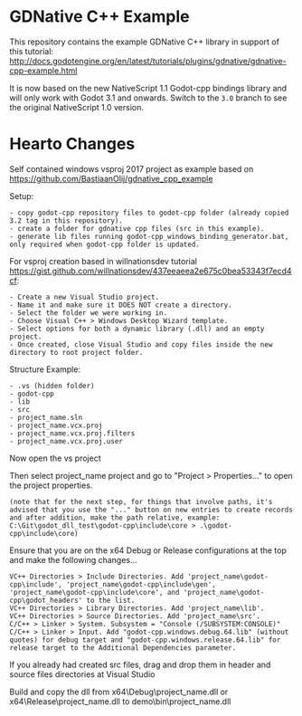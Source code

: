 GDNative C++ Example
====================

This repository contains the example GDNative C++ library in support of this tutorial:
http://docs.godotengine.org/en/latest/tutorials/plugins/gdnative/gdnative-cpp-example.html

It is now based on the new NativeScript 1.1 Godot-cpp bindings library and will only work with Godot 3.1 and onwards.
Switch to the `3.0` branch to see the original NativeScript 1.0 version.

Hearto Changes
====================

Self contained windows vsproj 2017 project as example based on https://github.com/BastiaanOlij/gdnative_cpp_example

Setup:

	- copy godot-cpp repository files to godot-cpp folder (already copied 3.2 tag in this repository).
	- create a folder for gdnative cpp files (src in this example).
	- generate lib files running godot-cpp_windows_binding_generator.bat, only required when godot-cpp folder is updated.

For vsproj creation based in willnationsdev tutorial https://gist.github.com/willnationsdev/437eeaeea2e675c0bea53343f7ecd4cf:

	- Create a new Visual Studio project.
	- Name it and make sure it DOES NOT create a directory.
	- Select the folder we were working in.
	- Choose Visual C++ > Windows Desktop Wizard template.
	- Select options for both a dynamic library (.dll) and an empty project.
	- Once created, close Visual Studio and copy files inside the new directory to root project folder.

Structure Example:

	- .vs (hidden folder)
	- godot-cpp
	- lib
	- src
	- project_name.sln
	- project_name.vcx.proj
	- project_name.vcx.proj.filters
	- project_name.vcx.proj.user


Now open the vs project

Then select project_name project and go to "Project > Properties..." to open the project properties.

	(note that for the next step, for things that involve paths, it's advised that you use the "..." button on new entries to create records and after addition, make the path relative, example: C:\Git\godot_dll_test\godot-cpp\include\core > .\godot-cpp\include\core)

Ensure that you are on the x64 Debug or Release configurations at the top and make the following changes...

	VC++ Directories > Include Directories. Add 'project_name\godot-cpp\include', 'project_name\godot-cpp\include\gen', 'project_name\godot-cpp\include\core', and 'project_name\godot-cpp\godot_headers' to the list.
	VC++ Directories > Library Directories. Add 'project_name\lib'.
	VC++ Directories > Source Directories. Add 'project_name\src'.
	C/C++ > Linker > System. Subsystem = "Console (/SUBSYSTEM:CONSOLE)"
	C/C++ > Linker > Input. Add "godot-cpp.windows.debug.64.lib" (without quotes) for debug target and "godot-cpp.windows.release.64.lib" for release target to the Additional Dependencies parameter.

If you already had created src files, drag and drop them in header and source files directories at Visual Studio

Build and copy the dll from x64\Debug\project_name.dll or x64\Release\project_name.dll to demo\bin\project_name.dll